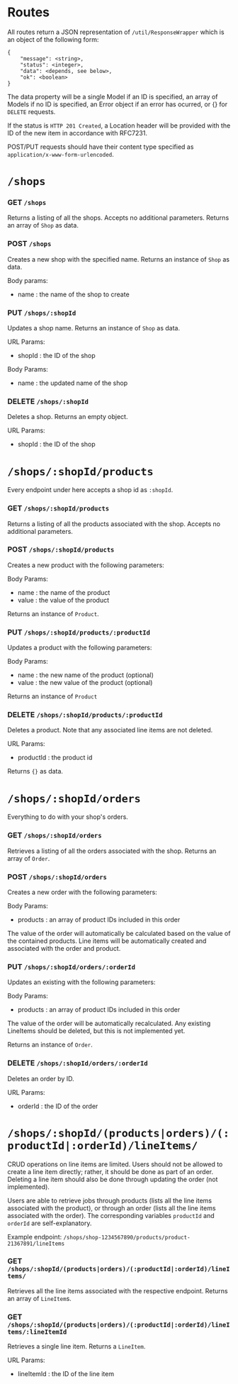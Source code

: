 # Routes

All routes return a JSON representation of `/util/ResponseWrapper` which is an object of the following form:

```
{
	"message": <string>,
	"status": <integer>,
	"data": <depends, see below>,
	"ok": <boolean>
}
```

The data property will be a single Model if an ID is specified, an array of Models if no ID is specified, an Error object if an error has ocurred, or {} for `DELETE` requests.

If the status is `HTTP 201 Created`, a Location header will be provided with the ID of the new item in accordance with RFC7231.

POST/PUT requests should have their content type specified as `application/x-www-form-urlencoded`.

# `/shops`

### GET `/shops`

Returns a listing of all the shops. Accepts no additional parameters. Returns an array of `Shop` as data.

### POST `/shops`

Creates a new shop with the specified name. Returns an instance of `Shop` as data.

Body params: 
 - name : the name of the shop to create

### PUT `/shops/:shopId`

Updates a shop name. Returns an instance of `Shop` as data.

URL Params:
 - shopId : the ID of the shop

Body Params:
 - name : the updated name of the shop

### DELETE `/shops/:shopId`

Deletes a shop. Returns an empty object.

URL Params:
 - shopId : the ID of the shop

# `/shops/:shopId/products`

Every endpoint under here accepts a shop id as `:shopId`.

### GET `/shops/:shopId/products`

Returns a listing of all the products associated with the shop. Accepts no additional parameters.

### POST `/shops/:shopId/products`

Creates a new product with the following parameters:

Body Params:
 - name : the name of the product
 - value : the value of the product

Returns an instance of `Product`.

### PUT `/shops/:shopId/products/:productId`

Updates a product with the following parameters:

Body Params:
 - name : the new name of the product (optional)
 - value : the new value of the product (optional)

Returns an instance of `Product`

### DELETE `/shops/:shopId/products/:productId`

Deletes a product. Note that any associated line items are not deleted.

URL Params:
 - productId : the product id

Returns `{}` as data.

# `/shops/:shopId/orders`

Everything to do with your shop's orders.

### GET `/shops/:shopId/orders`

Retrieves a listing of all the orders associated with the shop. Returns an array of `Order`.

### POST `/shops/:shopId/orders`

Creates a new order with the following parameters:

Body Params:
 - products : an array of product IDs included in this order

The value of the order will automatically be calculated based on the value of the contained products. Line items will be automatically created and associated with the order and product.

### PUT `/shops/:shopId/orders/:orderId`

Updates an existing with the following parameters:

Body Params:
 - products : an array of product IDs included in this order

The value of the order will be automatically recalculated. Any existing LineItems should be deleted, but this is not implemented yet.

Returns an instance of `Order`.

### DELETE `/shops/:shopId/orders/:orderId`

Deletes an order by ID.

URL Params:
 - orderId : the ID of the order

# `/shops/:shopId/(products|orders)/(:productId|:orderId)/lineItems/`

CRUD operations on line items are limited. Users should not be allowed to create a line item directly; rather, it should be done as part of an order. Deleting a line item should also be done through updating the order (not implemented).

Users are able to retrieve jobs through products (lists all the line items associated with the product), or through an order (lists all the line items associated with the order). The corresponding variables `productId` and `orderId` are self-explanatory.

Example endpoint: `/shops/shop-1234567890/products/product-21367891/lineItems`

### GET `/shops/:shopId/(products|orders)/(:productId|:orderId)/lineItems/`

Retrieves all the line items associated with the respective endpoint. Returns an array of `LineItem`s.

### GET `/shops/:shopId/(products|orders)/(:productId|:orderId)/lineItems/:lineItemId`

Retrieves a single line item. Returns a `LineItem`.

URL Params:
 - lineItemId : the ID of the line item
